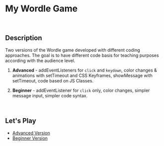 # My Wordle Game
<br>

## Description
Two versions of the Wordle game developed with different coding approaches. The goal is to have different code basis for teaching purposes according with the audience level.

1. **Advanced** - addEventListeners for `click` and `keydown`, color changes & animations with setTimeout and CSS Keyframes, showMessage with setTimeout, code based on JS Classes.

2. **Beginner** - addEventListener for `click` only, color changes, simpler message input, simpler code syntax.
<br>

## Let's Play
- [Advanced Version](https://karinaglf.github.io/game-wordle/wordle-advanced/index.html)
- [Beginner Version](https://karinaglf.github.io/game-wordle/wordle-beginner/index.html)




